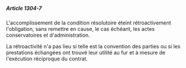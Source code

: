 ##### Article 1304-7

L'accomplissement de la condition résolutoire éteint rétroactivement l'obligation, sans remettre en cause, le cas échéant, les actes conservatoires et d'administration.

La rétroactivité n'a pas lieu si telle est la convention des parties ou si les prestations échangées ont trouvé leur utilité au fur et à mesure de l'exécution réciproque du contrat.

